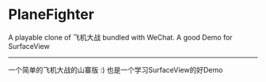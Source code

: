 PlaneFighter
============

A playable clone of 飞机大战 bundled with WeChat.
A good Demo for SurfaceView


--------

一个简单的飞机大战的山寨版 :)
也是一个学习SurfaceView的好Demo
